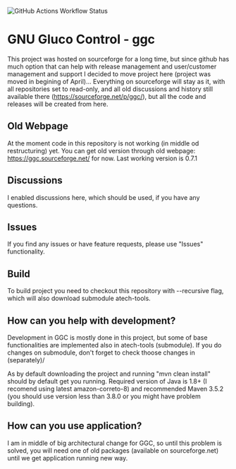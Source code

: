 ![GitHub Actions Workflow Status](https://img.shields.io/github/actions/workflow/status/andyrozman/ggc/maven.yml)

# GNU Gluco Control - ggc
This project was hosted on sourceforge for a long time, but since github has much option that can help with release management and 
user/customer management and support I decided to move project here (project was moved in begining of April)... Everything on sourceforge will stay as it, with all repositories 
set to read-only, and all old discussions and history still available there (https://sourceforge.net/p/ggc/), but all the code and releases
will be created from here.


## Old Webpage
At the moment code in this repository is not working (in middle od restructuring) yet. You can get old version through old webpage: https://ggc.sourceforge.net/ for now. Last working version is 0.7.1 


## Discussions
I enabled discussions here, which should be used, if you have any questions.

## Issues
If you find any issues or have feature requests, please use "Issues" functionality.

## Build
To build project you need to checkout this repository with --recursive flag, which will also download submodule atech-tools. 

## How can you help with development?
Development in GGC is mostly done in this project, but some of base functionalities are implemented also in atech-tools (submodule). If you do changes on submodule, don't forget to check thoose changes in (separately)/

As by default downloading the project and running "mvn clean install" should by default get you running. Required version of Java is 1.8+ (I 
recomend using latest amazon-correto-8) and recommended Maven 3.5.2 (you should use version less than 3.8.0 or you might have problem building).

## How can you use application?
I am in middle of big architectural change for GGC, so until this problem is solved, you will need one of old packages (available on sourceforge.net) 
until we get application running new way.

